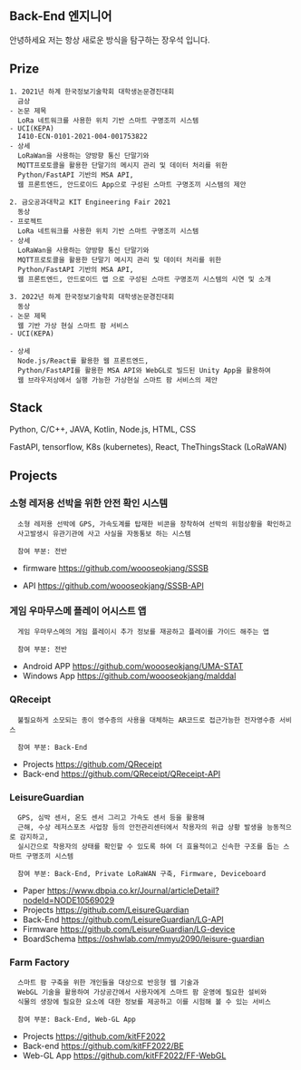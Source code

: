 ## Back-End 엔지니어

안녕하세요 저는 항상 새로운 방식을 탐구하는 장우석 입니다.

## Prize
```
1. 2021년 하계 한국정보기술학회 대학생논문경진대회
  금상
- 논문 제목
  LoRa 네트워크를 사용한 위치 기반 스마트 구명조끼 시스템
- UCI(KEPA)
  I410-ECN-0101-2021-004-001753822
- 상세
  LoRaWan을 사용하는 양방향 통신 단말기와
  MQTT프로토콜을 활용한 단말기의 메시지 관리 및 데이터 처리를 위한 
  Python/FastAPI 기반의 MSA API,
  웹 프론트엔드, 안드로이드 App으로 구성된 스마트 구명조끼 시스템의 제안
```
```
2. 금오공과대학교 KIT Engineering Fair 2021
  동상 
- 프로젝트
  LoRa 네트워크를 사용한 위치 기반 스마트 구명조끼 시스템
- 상세
  LoRaWan을 사용하는 양방향 통신 단말기와
  MQTT프로토콜을 활용한 단말기 메시지 관리 및 데이터 처리를 위한 
  Python/FastAPI 기반의 MSA API,
  웹 프론트엔드, 안드로이드 앱 으로 구성된 스마트 구명조끼 시스템의 시연 및 소개
```
```
3. 2022년 하계 한국정보기술학회 대학생논문경진대회
  동상
- 논문 제목
  웹 기반 가상 현실 스마트 팜 서비스
- UCI(KEPA)

- 상세
  Node.js/React를 활용한 웹 프론트엔드,
  Python/FastAPI를 활용한 MSA API와 WebGL로 빌드된 Unity App을 활용하여
  웹 브라우저상에서 실행 가능한 가상현실 스마트 팜 서비스의 제안
```

## Stack

Python, 
C/C++, 
JAVA, 
Kotlin, 
Node.js, 
HTML, 
CSS


FastAPI, 
tensorflow, 
K8s (kubernetes), 
React, 
TheThingsStack (LoRaWAN)


## Projects
### 소형 레저용 선박을 위한 안전 확인 시스템
```
  소형 레저용 선박에 GPS, 가속도계를 탑재한 비콘을 장착하여 선박의 위험상황을 확인하고
  사고발생시 유관기관에 사고 사실을 자동통보 하는 시스템

  참여 부분: 전반
```
- firmware
  https://github.com/woooseokjang/SSSB

- API
  https://github.com/woooseokjang/SSSB-API



### 게임 우마무스메 플레이 어시스트 앱
```
  게임 우마무스메의 게임 플레이시 추가 정보를 재공하고 플레이를 가이드 해주는 앱

  참여 부분: 전반
```
- Android APP
  https://github.com/woooseokjang/UMA-STAT
- Windows App
  https://github.com/woooseokjang/malddal



### QReceipt
```
  불필요하게 소모되는 종이 영수증의 사용을 대체하는 AR코드로 접근가능한 전자영수증 서비스

  참여 부분: Back-End
```
- Projects
  https://github.com/QReceipt
- Back-end
  https://github.com/QReceipt/QReceipt-API




### LeisureGuardian
```
  GPS, 심박 센서, 온도 센서 그리고 가속도 센서 등을 활용해 
  근해, 수상 레저스포츠 사업장 등의 안전관리센터에서 착용자의 위급 상황 발생을 능동적으로 감지하고,
  실시간으로 착용자의 상태를 확인할 수 있도록 하여 더 효율적이고 신속한 구조를 돕는 스마트 구명조끼 시스템
  
  참여 부분: Back-End, Private LoRaWAN 구축, Firmware, Deviceboard
```
- Paper
  https://www.dbpia.co.kr/Journal/articleDetail?nodeId=NODE10569029
- Projects
  https://github.com/LeisureGuardian
- Back-End
  https://github.com/LeisureGuardian/LG-API
- Firmware
  https://github.com/LeisureGuardian/LG-device
- BoardSchema
  https://oshwlab.com/mmyu2090/leisure-guardian




### Farm Factory
```
  스마트 팜 구축을 위한 개인들을 대상으로 반응형 웹 기술과 
  WebGL 기술을 활용하여 가상공간에서 사용자에게 스마트 팜 운영에 필요한 설비와 
  식물의 생장에 필요한 요소에 대한 정보를 제공하고 이를 시험해 볼 수 있는 서비스

  참여 부분: Back-End, Web-GL App
```
- Projects
  https://github.com/kitFF2022
- Back-end
  https://github.com/kitFF2022/BE
- Web-GL App
  https://github.com/kitFF2022/FF-WebGL
